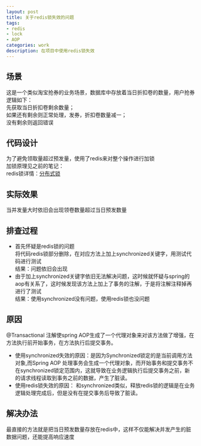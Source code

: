```yaml
---
layout: post
title: 关于redis锁失效的问题  
tags:
- redis  
- lock
- AOP
categories: work
description: 在项目中使用redis锁失效  
---
```

## 场景  
这是一个类似淘宝抢券的业务场景，数据库中存放着当日折扣卷的数量，用户抢券逻辑如下：  
先获取当日折扣卷剩余数量；    
如果还有剩余则正常处理，发券，折扣卷数量减一；  
没有剩余则返回错误  

<!-- more -->

## 代码设计  
为了避免领取量超过预发量，使用了redis来对整个操作进行加锁  
加锁原理见之前的笔记：  
redis锁详情：[分布式锁](https://skycrumbing.github.io/database/2018/11/15/disLock/ "分布式锁")  

## 实际效果
当并发量大时依旧会出现领卷数量超过当日预发数量   

## 排查过程
* 首先怀疑是redis锁的问题  
将代码redis锁部分删除，在对应方法上加上synchronized关键字，用测试代码进行测试    
结果：问题依旧会出现  
* 由于加上synchronized关键字依旧无法解决问题，这时候就怀疑与spring的aop有关系了，这时候发现该方法上加上了事务的注解，于是将注解注释掉再进行了测试  
结果：使用synchronized没有问题，使用redis锁也没问题  


## 原因
@Transactional 注解使spring AOP生成了一个代理对象来对该方法做了增强，在方法执行前开始事务，在方法执行后提交事务。  
* 使用synchronized失效的原因：是因为Synchronized锁定的是当前调用方法对象,而Spring AOP 处理事务会生成一个代理对象，而开始事务和提交事务不在synchronized锁定范围内，这就导致在业务逻辑执行后提交事务之前，新的请求线程读取到事务之前的数据，产生了脏读。  
* 使用redis锁失效的原因： 和synchronized类似，释放redis锁的逻辑是在业务逻辑处理完成后，但是没有在提交事务后导致了脏读。  

## 解决办法  
最直接的方法就是把当日预发数量存放在redis中，这样不仅能解决并发产生的脏数据问题，还能提高响应速度  
